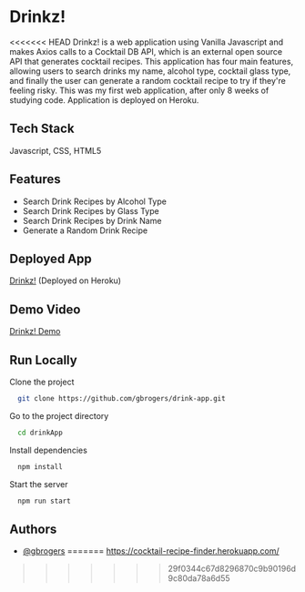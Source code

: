 # Drinkz!

<<<<<<< HEAD
Drinkz! is a web application using Vanilla Javascript and makes Axios calls to a Cocktail DB API, which is an external open source API that generates cocktail recipes. This application has four main features, allowing users to search drinks my name, alcohol type, cocktail glass type, and finally the user can generate a random cocktail recipe to try if they're feeling risky. This was my first web application, after only 8 weeks of studying code. Application is deployed on Heroku.

## Tech Stack

Javascript, CSS, HTML5

## Features

- Search Drink Recipes by Alcohol Type
- Search Drink Recipes by Glass Type
- Search Drink Recipes by Drink Name
- Generate a Random Drink Recipe

## Deployed App

[Drinkz!](https://cocktail-recipe-finder.herokuapp.com/) (Deployed on Heroku)

## Demo Video

[Drinkz! Demo](https://vimeo.com/612846265)

## Run Locally

Clone the project

```bash
  git clone https://github.com/gbrogers/drink-app.git
```

Go to the project directory

```bash
  cd drinkApp
```

Install dependencies

```bash
  npm install
```

Start the server

```bash
  npm run start
```

## Authors

- [@gbrogers](https://www.github.com/gbrogers)
=======
https://cocktail-recipe-finder.herokuapp.com/
>>>>>>> 29f0344c67d8296870c9b90196d9c80da78a6d55
